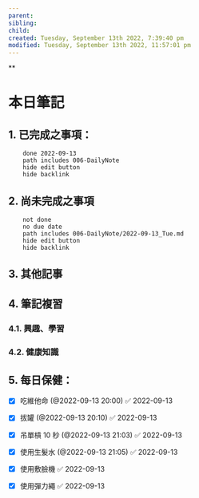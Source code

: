 ```yaml
---
parent: 
sibling: 
child: 
created: Tuesday, September 13th 2022, 7:39:40 pm
modified: Tuesday, September 13th 2022, 11:57:01 pm
---
```

**
# 本日筆記

## 1. 已完成之事項：
```tasks
	done 2022-09-13
	path includes 006-DailyNote
	hide edit button 
	hide backlink
```

## 2. 尚未完成之事項
```tasks
	not done
	no due date
	path includes 006-DailyNote/2022-09-13_Tue.md
	hide edit button 
	hide backlink
```

## 3. 其他記事

## 4. 筆記複習
### 4.1. 興趣、學習

### 4.2. 健康知識

## 5. 每日保健：
- [x] 吃維他命 (@2022-09-13 20:00) ✅ 2022-09-13
- [x] 拔罐 (@2022-09-13 20:10) ✅ 2022-09-13
- [x] 吊單槓 10 秒 (@2022-09-13 21:03) ✅ 2022-09-13
- [x] 使用生髮水 (@2022-09-13 21:05) ✅ 2022-09-13
- [x] 使用敷臉機 ✅ 2022-09-13
- [x] 使用彈力繩 ✅ 2022-09-13


